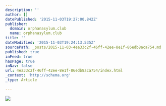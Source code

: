 ```yaml
---
description: ''
author: []
datePublished: '2015-11-03T19:27:00.842Z'
publisher:
  domain: orphanasylum.club
  name: orphanasylum.club
title: ''
dateModified: '2015-11-03T19:24:13.535Z'
sourcePath: _posts/2015-11-03-4ea33c2f-46ff-42ee-8e1f-86edb8aca754.md
published: true
inFeed: true
hasPage: true
inNav: false
url: 4ea33c2f-46ff-42ee-8e1f-86edb8aca754/index.html
_context: 'http://schema.org'
_type: Article

---
```

![](http://i0.wp.com/orphanasylum.club/wp-content/uploads/2015/07/Busy-Bee-rockers.jpg?resize=763%2C616)